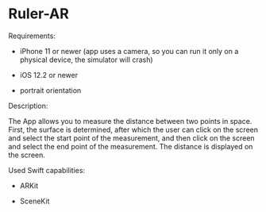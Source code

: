 # Ruler-AR

Requirements:

- iPhone 11 or newer (app uses a camera, so you can run it only on a physical device, the simulator will crash)

- iOS 12.2 or newer

- portrait orientation

Description:

The App allows you to measure the distance between two points in space. First, the surface is determined, after which the user can click on the screen and select the start point of the measurement, and then click on the screen and select the end point of the measurement. The distance is displayed on the screen.

Used Swift capabilities:

- ARKit

- SceneKit
